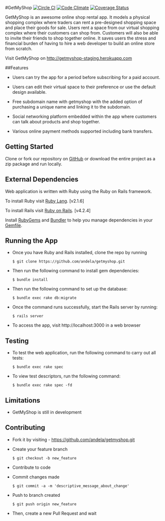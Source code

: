 #GetMyShop
[![Circle CI](https://circleci.com/gh/andela/getmyshop.svg?style=svg)](https://circleci.com/gh/andela/getmyshop)
[![Code Climate](https://codeclimate.com/github/andela/getmyshop/badges/gpa.svg)](https://codeclimate.com/github/andela/getmyshop)
[![Coverage Status](https://coveralls.io/repos/github/andela/getmyshop/badge.svg?branch=master)](https://coveralls.io/github/andela/getmyshop?branch=master)

GetMyShop is an awesome online shop rental app. It models a physical shopping complex where traders can rent a pre-designed shopping space and place their goods for sale. Users rent a space from our virtual shopping complex where their customers can shop from. Customers will also be able to invite their friends to shop together online. It saves users the stress and financial burden of having to hire a web developer to build an online store from scratch.

Visit GetMyShop on http://getmyshop-staging.herokuapp.com


##Features
* Users can try the app for a period before subscribing for a paid account.

* Users can edit their virtual space to their preference or use the default design available.

* Free subdomain name with getmyshop with the added option of purchasing a unique name and linking it to the subdomain.

* Social networking platform embedded within the app where customers can talk about products and shop together.

* Various online payment methods supported including bank transfers.


## Getting Started
Clone or fork our repository on [GitHub](https://github.com/andela/getmyshop.git) or download the entire project as a zip package and run locally.

## External Dependencies
Web application is written with Ruby using the Ruby on Rails framework.

To install Ruby visit [Ruby Lang](https://www.ruby-lang.org). [v2.1.6]

To install Rails visit [Ruby on Rails](http://rubyonrails.org/). [v4.2.4]

Install [RubyGems](https://rubygems.org/) and [Bundler](http://bundler.io/) to help you manage dependencies in your [Gemfile](Gemfile).


## Running the App

* Once you have Ruby and Rails installed, clone the repo by running

  ```$ git clone https://github.com/andela/getmyshop.git```

* Then run the following command to install gem dependencies:

  ```$ bundle install```

* Then run the following command to set up the database:

  ```$ bundle exec rake db:migrate```

* Once the command runs successfully, start the Rails server by running:

  ```$ rails server```

* To access the app, visit http://localhost:3000 in a web browser


## Testing

* To test the web application, run the following command to carry out all tests:

  ```$ bundle exec rake spec```

* To view test descriptors, run the following command:

  ```$ bundle exec rake spec -fd```


## Limitations

* GetMyShop is still in development


## Contributing

* Fork it by visiting - https://github.com/andela/getmyshop.git

* Create your feature branch

  ```$ git checkout -b new_feature```

* Contribute to code

* Commit changes made

  ```$ git commit -a -m 'descriptive_message_about_change'```

* Push to branch created

  ```$ git push origin new_feature```

* Then, create a new Pull Request and wait
